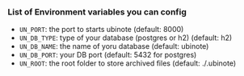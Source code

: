 ### List of Environment variables you can config

- `UN_PORT`: the port to starts ubinote (default: 8000)
- `UN_DB_TYPE`: type of your database (postgres or h2) (default: h2)
- `UN_DB_NAME`: the name of yoru database (default: ubinote)
- `UN_DB_PORT`: your DB port (default: 5432 for postgres)
- `UN_ROOT`: the root folder to store archived files (default: ./.ubinote)
